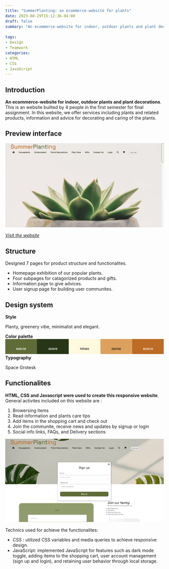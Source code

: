 ```yaml
---
title: "SummerPlanting: an ecommerce-website for plants"
date: 2023-08-29T15:12:36-04:00
draft: false
summary: "An ecommerce-website for indoor, outdoor plants and plant decorations"

tags:
- Design
- Teamwork
categories:
- HTML
- CSS
- JavaScript
---
```



## Introduction
**An ecommerce-website for indoor, outdoor plants and plant decorations**. 
This is an website builted by 4 people in the first semester for final assignment. In this website, we offer services including plants and related products, information and advice for decorating and caring of the plants.


## Preview interface
![Home page preview](assets/img/homepage.png)

*[Visit the website](https://coruscating-zuccutto-dc36f8.netlify.app/)*

## Structure
Designed 7 pages for product structure and functionalites.
- Homepage exhibition of our popular plants.
- Four subpages for catagorized products and gifts.
- Information page to give advices.
- User signup page for building user communites.

## Design system
**Style**   

Planty, greenery vibe, minimalist and elegant.  

**Color palette**
![Color palette](assets/img/color.png)   
**Typography**   

Space Grotesk

## Functionalites 
**HTML, CSS and Javascript were used to create this responsive website**. 
General activites included on this website are : 
1. Browersing items
2. Read information and plants care tips
3. Add items in the shopping cart and check out
4. Join the communite, receive news and updates by signup or login
5. Social info links, FAQs, and Delivery sections  

![Sign up page](assets/img/plantsignup.jpg)   

Technics used for achieve the functionalites:

- CSS : utilized CSS variables and media queries to achieve responsive design.
- JavaScript: implemented JavaScript for features such as dark mode toggle, adding items to the shopping cart, user account management (sign up and login), and retaining user behavior through local storage.
